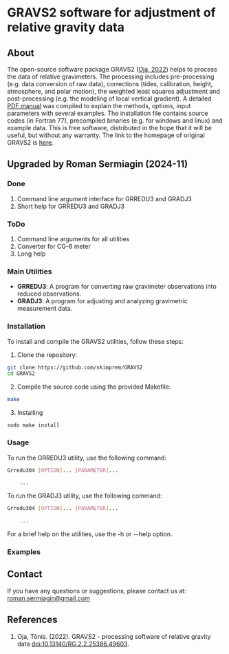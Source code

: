 # GRAVS2 software for adjustment of relative gravity data

## About

The open-source software package GRAVS2 ([Oja, 2022](http://dx.doi.org/10.13140/RG.2.2.25386.49603)) helps to process the data of relative
gravimeters. The processing includes pre-processing (e.g. data conversion of raw
data), corrections (tides, calibration, height, atmosphere, and polar motion),
the weighted least squares adjustment and post-processing (e.g. the modeling of
local vertical gradient). A detailed [PDF manual](./doc/GRAVS2_manual_20210603.pdf) was compiled to explain the
methods, options, input parameters with several examples. The installation file
contains source codes (in Fortran 77), precompiled binaries (e.g.
for windows and linux) and example data. This is free software, distributed in
the hope that it will be useful, but without any warranty. The link to the
homepage of original GRAVS2 is [here](
https://docs.google.com/document/d/13dG5Lp3x99OuriIaFnCpHbgse8to9pDzh3ju3fj1qbM).

## Upgraded by Roman Sermiagin (2024-11)

### Done

1. Command line argument interface for GRREDU3 and GRADJ3
2. Short help for GRREDU3 and GRADJ3

### ToDo

1. Command line arguments for all utilities
2. Converter for CG-6 meter
3. Long help

### Main Utilities

- **GRREDU3**: A program for converting raw gravimeter observations into reduced observations.
- **GRADJ3**: A program for adjusting and analyzing gravimetric measurement data.

### Installation

To install and compile the GRAVS2 utilities, follow these steps:

1. Clone the repository:

```bash
git clone https://github.com/skimprem/GRAVS2
cd GRAVS2
```

2. Compile the source code using the provided Makefile:

```bash
make
```

3. Installing

```
sudo make install
```

### Usage

To run the GRREDU3 utility, use the following command:

```bash
Grredu304 [OPTION]... [PARAMETER]...

    ...

```
To run the GRADJ3 utility, use the following command:

```bash
Grredu304 [OPTION]... [PARAMETER]...

    ...

```

For a brief help on the utilities, use the -h or --help option.

### Examples

## Contact

If you have any questions or suggestions, please contact us at:
[roman.sermiagin@gmail.com](mailto:roman.sermiagin@gmail.com)

## References

1. Oja, Tõnis. (2022). GRAVS2 - processing software of relative gravity data [doi:10.13140/RG.2.2.25386.49603](http://dx.doi.org/10.13140/RG.2.2.25386.49603). 

